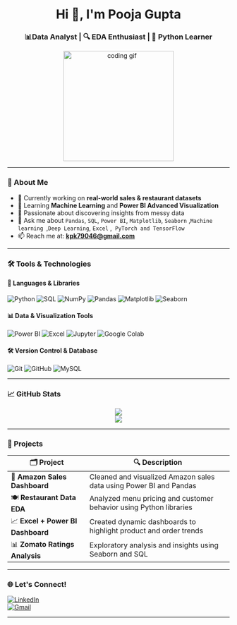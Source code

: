 <h1 align="center">Hi 👋, I'm Pooja Gupta</h1>
<h3 align="center">📊Data Analyst | 🔍 EDA Enthusiast | 🧠 Python Learner</h3>

<p align="center">
  <img src="https://media.giphy.com/media/qgQUggAC3Pfv687qPC/giphy.gif" width="250" alt="coding gif" />
</p>

---

### 💫 About Me

- 🔭 Currently working on **real-world sales & restaurant datasets**
- 🌱 Learning **Machine Learning** and **Power BI Advanced Visualization**
- 🧠 Passionate about discovering insights from messy data
- 💬 Ask me about `Pandas`, `SQL`, `Power BI`, `Matplotlib`, `Seaborn` ,`Machine learning `,`Deep Learning`, `Excel` ,` PyTorch and TensorFlow`
- 📫 Reach me at: **kpk79046@gmail.com**

---

### 🛠️ Tools & Technologies

#### 🧰 Languages & Libraries
![Python](https://img.shields.io/badge/-Python-3776AB?style=for-the-badge&logo=python&logoColor=white)
![SQL](https://img.shields.io/badge/-SQL-4479A1?style=for-the-badge&logo=postgresql&logoColor=white)
![NumPy](https://img.shields.io/badge/-NumPy-013243?style=for-the-badge&logo=numpy)
![Pandas](https://img.shields.io/badge/-Pandas-150458?style=for-the-badge&logo=pandas)
![Matplotlib](https://img.shields.io/badge/-Matplotlib-11557C?style=for-the-badge&logo=plotly)
![Seaborn](https://img.shields.io/badge/-Seaborn-2E76A8?style=for-the-badge)

#### 📊 Data & Visualization Tools
![Power BI](https://img.shields.io/badge/-PowerBI-F2C811?style=for-the-badge&logo=powerbi&logoColor=black)
![Excel](https://img.shields.io/badge/-Excel-217346?style=for-the-badge&logo=microsoft-excel&logoColor=white)
![Jupyter](https://img.shields.io/badge/-Jupyter-F37626?style=for-the-badge&logo=jupyter&logoColor=white)
![Google Colab](https://img.shields.io/badge/-Google%20Colab-F9AB00?style=for-the-badge&logo=googlecolab&logoColor=white)

#### 🛠️ Version Control & Database
![Git](https://img.shields.io/badge/-Git-F05032?style=for-the-badge&logo=git&logoColor=white)
![GitHub](https://img.shields.io/badge/-GitHub-181717?style=for-the-badge&logo=github)
![MySQL](https://img.shields.io/badge/-MySQL-4479A1?style=for-the-badge&logo=mysql&logoColor=white)

---

### 📈 GitHub Stats

<p align="center">
  <img src="https://github-readme-stats.vercel.app/api?username=poojagupta&show_icons=true&theme=tokyonight" />
  <br/>
  <img src="https://github-readme-streak-stats.herokuapp.com/?user=poojagupta&theme=tokyonight" />
</p>

---

### 💼 Projects

| 🗂 Project | 🔍 Description |
|-----------|----------------|
| 🛒 **Amazon Sales Dashboard** | Cleaned and visualized Amazon sales data using Power BI and Pandas |
| 🍽️ **Restaurant Data EDA** | Analyzed menu pricing and customer behavior using Python libraries |
| 📈 **Excel + Power BI Dashboard** | Created dynamic dashboards to highlight product and order trends |
| 📊 **Zomato Ratings Analysis** | Exploratory analysis and insights using Seaborn and SQL |

---

### 🌐 Let's Connect!

[![LinkedIn](https://img.shields.io/badge/-LinkedIn-blue?style=for-the-badge&logo=Linkedin&logoColor=white)](https://linkedin.com/in/poojawow)  
[![Gmail](https://img.shields.io/badge/-Email-D14836?style=for-the-badge&logo=gmail&logoColor=white)](mailto:kpk79046@gmail.com)

---


